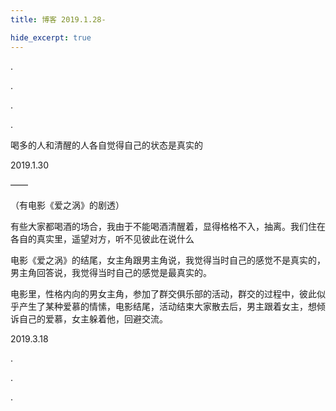 ```yaml
---
title: 博客 2019.1.28-

hide_excerpt: true
---
```


.

<!--more-->

.

.

.

喝多的人和清醒的人各自觉得自己的状态是真实的

2019.1.30

——

（有电影《爱之涡》的剧透）

有些大家都喝酒的场合，我由于不能喝酒清醒着，显得格格不入，抽离。我们住在各自的真实里，遥望对方，听不见彼此在说什么

电影《爱之涡》的结尾，女主角跟男主角说，我觉得当时自己的感觉不是真实的，男主角回答说，我觉得当时自己的感觉是最真实的。

电影里，性格内向的男女主角，参加了群交俱乐部的活动，群交的过程中，彼此似乎产生了某种爱慕的情愫，电影结尾，活动结束大家散去后，男主跟着女主，想倾诉自己的爱慕，女主躲着他，回避交流。

2019.3.18

.

.

.


